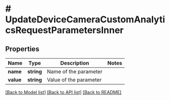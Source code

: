 # # UpdateDeviceCameraCustomAnalyticsRequestParametersInner

## Properties

Name | Type | Description | Notes
------------ | ------------- | ------------- | -------------
**name** | **string** | Name of the parameter |
**value** | **string** | Value of the parameter |

[[Back to Model list]](../../README.md#models) [[Back to API list]](../../README.md#endpoints) [[Back to README]](../../README.md)
